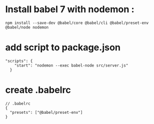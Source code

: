 # Install babel 7 with nodemon :

```
npm install --save-dev @babel/core @babel/cli @babel/preset-env @babel/node nodemon
```

# add script to package.json

```
"scripts": {
    "start": "nodemon --exec babel-node src/server.js"
  }
```

# create .babelrc

```
// .babelrc
{
  "presets": ["@babel/preset-env"]
}
```